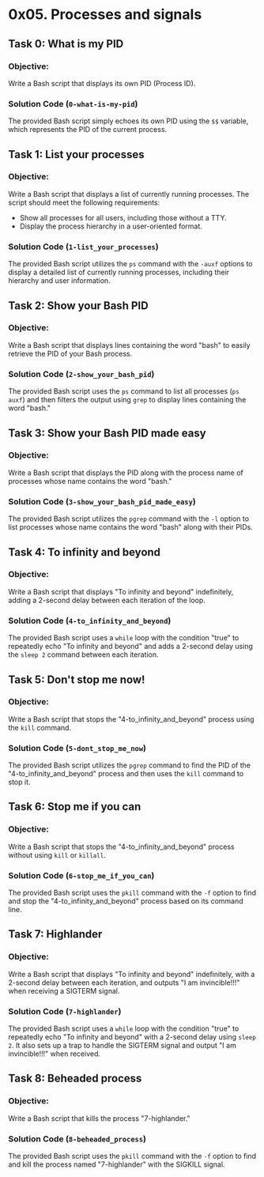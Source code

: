 # 0x05. Processes and signals



## Task 0: What is my PID

### Objective:
Write a Bash script that displays its own PID (Process ID).

### Solution Code (`0-what-is-my-pid`)
The provided Bash script simply echoes its own PID using the `$$` variable, which represents the PID of the current process.



## Task 1: List your processes

### Objective:
Write a Bash script that displays a list of currently running processes. The script should meet the following requirements:
- Show all processes for all users, including those without a TTY.
- Display the process hierarchy in a user-oriented format.

### Solution Code (`1-list_your_processes`)
The provided Bash script utilizes the `ps` command with the `-auxf` options to display a detailed list of currently running processes, including their hierarchy and user information.



## Task 2: Show your Bash PID

### Objective:
Write a Bash script that displays lines containing the word "bash" to easily retrieve the PID of your Bash process.

### Solution Code (`2-show_your_bash_pid`)
The provided Bash script uses the `ps` command to list all processes (`ps auxf`) and then filters the output using `grep` to display lines containing the word "bash."



## Task 3: Show your Bash PID made easy

### Objective:
Write a Bash script that displays the PID along with the process name of processes whose name contains the word "bash."

### Solution Code (`3-show_your_bash_pid_made_easy`)
The provided Bash script utilizes the `pgrep` command with the `-l` option to list processes whose name contains the word "bash" along with their PIDs.



## Task 4: To infinity and beyond

### Objective:
Write a Bash script that displays "To infinity and beyond" indefinitely, adding a 2-second delay between each iteration of the loop.

### Solution Code (`4-to_infinity_and_beyond`)
The provided Bash script uses a `while` loop with the condition "true" to repeatedly echo "To infinity and beyond" and adds a 2-second delay using the `sleep 2` command between each iteration.



## Task 5: Don't stop me now!

### Objective:
Write a Bash script that stops the "4-to_infinity_and_beyond" process using the `kill` command.

### Solution Code (`5-dont_stop_me_now`)
The provided Bash script utilizes the `pgrep` command to find the PID of the "4-to_infinity_and_beyond" process and then uses the `kill` command to stop it.



## Task 6: Stop me if you can

### Objective:
Write a Bash script that stops the "4-to_infinity_and_beyond" process without using `kill` or `killall`.

### Solution Code (`6-stop_me_if_you_can`)
The provided Bash script uses the `pkill` command with the `-f` option to find and stop the "4-to_infinity_and_beyond" process based on its command line.



## Task 7: Highlander

### Objective:
Write a Bash script that displays "To infinity and beyond" indefinitely, with a 2-second delay between each iteration, and outputs "I am invincible!!!" when receiving a SIGTERM signal.

### Solution Code (`7-highlander`)
The provided Bash script uses a `while` loop with the condition "true" to repeatedly echo "To infinity and beyond" with a 2-second delay using `sleep 2`. It also sets up a trap to handle the SIGTERM signal and output "I am invincible!!!" when received.



## Task 8: Beheaded process

### Objective:
Write a Bash script that kills the process "7-highlander."

### Solution Code (`8-beheaded_process`)
The provided Bash script uses the `pkill` command with the `-f` option to find and kill the process named "7-highlander" with the SIGKILL signal.
